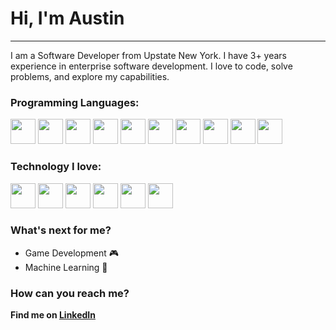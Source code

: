 # Hi, I'm Austin
___
I am a Software Developer from Upstate New York. I have 3+ years experience in enterprise software development. I love to code, solve problems, and explore my capabilities.

### Programming Languages:
<div float="left">
  <img width="40rem" src="https://cdn.jsdelivr.net/gh/devicons/devicon/icons/dotnetcore/dotnetcore-original.svg" />
  <img width="40rem" src="https://cdn.jsdelivr.net/gh/devicons/devicon/icons/csharp/csharp-plain.svg" />
  <img width="40rem" src="https://cdn.jsdelivr.net/gh/devicons/devicon/icons/cplusplus/cplusplus-plain.svg" />
  <img width="40rem" src="https://cdn.jsdelivr.net/gh/devicons/devicon/icons/c/c-plain.svg" />
  <img width="40rem" src="https://cdn.jsdelivr.net/gh/devicons/devicon/icons/javascript/javascript-original.svg" />
  <img width="40rem" src="https://cdn.jsdelivr.net/gh/devicons/devicon/icons/python/python-original.svg" />
  <img width="40rem" src="https://cdn.jsdelivr.net/gh/devicons/devicon/icons/php/php-plain.svg" />
  <img width="40rem" src="https://cdn.jsdelivr.net/gh/devicons/devicon/icons/java/java-plain.svg" />
  <img width="40rem" src="https://cdn.jsdelivr.net/gh/devicons/devicon/icons/mysql/mysql-plain.svg" />
  <img width="40rem" src="https://cdn.jsdelivr.net/gh/devicons/devicon/icons/microsoftsqlserver/microsoftsqlserver-plain-wordmark.svg" />
</div>


### Technology I love:
<div float="left">
  <img width="40rem" src="https://cdn.jsdelivr.net/gh/devicons/devicon/icons/git/git-original.svg" />
  <img width="40rem" src="https://cdn.jsdelivr.net/gh/devicons/devicon/icons/google/google-original.svg" />
  <img width="40rem" src="https://cdn.jsdelivr.net/gh/devicons/devicon/icons/visualstudio/visualstudio-plain.svg" />
  <img width="40rem" src="https://cdn.jsdelivr.net/gh/devicons/devicon/icons/vscode/vscode-original.svg" />
  <img width="40rem" src="https://cdn.jsdelivr.net/gh/devicons/devicon/icons/react/react-original.svg" />
  <img width="40rem" src="https://cdn.jsdelivr.net/gh/devicons/devicon/icons/ubuntu/ubuntu-plain.svg" />
</div>
          
### What's next for me?
- Game Development 🎮
- Machine Learning 🧠

### How can you reach me?
__Find me on [LinkedIn](https://www.linkedin.com/in/sannity/)__
